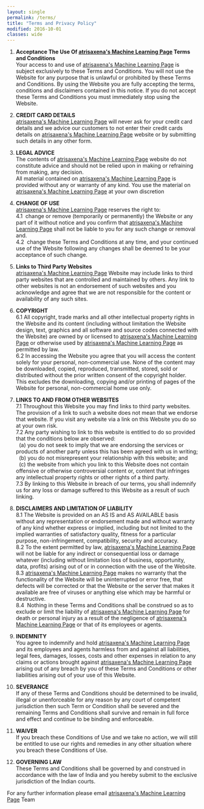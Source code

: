 ```yaml
---
layout: single
permalink: /terms/
title: "Terms and Privacy Policy"
modified: 2016-10-01
classes: wide
---
```


1. **Acceptance The Use Of [atrisaxena's Machine Learning Page](https://atrisaxena.github.io/) Terms and Conditions**   
Your  access  to  and  use  of  [atrisaxena's Machine Learning Page](https://atrisaxena.github.io/) is  subject exclusively to these Terms and Conditions. You will not use the Website for any purpose that is unlawful or prohibited by these Terms and Conditions. By using  the  Website  you  are  fully  accepting  the  terms,  conditions  and disclaimers contained in this notice. If you do not accept these Terms and Conditions you must immediately stop using the Website.

2. **CREDIT CARD DETAILS**  
[atrisaxena's Machine Learning Page](https://atrisaxena.github.io/) will never ask for your credit card details and we advice our customers to not enter their credit cards details on [atrisaxena's Machine Learning Page](https://atrisaxena.github.io/) website or by submitting such details in any other form.

3. **LEGAL ADVICE**  
The contents of [atrisaxena's Machine Learning Page](https://atrisaxena.github.io/) website do not constitute advice and should not be relied upon in making or refraining from making, any decision.   
All material contained on [atrisaxena's Machine Learning Page](https://atrisaxena.github.io/) is provided without any or warranty of any kind. You use the material on [atrisaxena's Machine Learning Page](https://atrisaxena.github.io/) at your own discretion

4. **CHANGE OF USE**  
[atrisaxena's Machine Learning Page](https://atrisaxena.github.io/) reserves the right to:   
4.1 &nbsp;change or remove (temporarily or permanently) the Website or any part of it without notice and you confirm that [atrisaxena's Machine Learning Page](https://atrisaxena.github.io/) shall not be liable to you for any such change or removal and.   
4.2 &nbsp;change these Terms and Conditions at any time, and your continued use of the Website following any changes shall be deemed to be your acceptance of such change.

5. **Links to Third Party Websites**  
[atrisaxena's Machine Learning Page](https://atrisaxena.github.io/) Website may include links to third party websites that are controlled and maintained by others. Any link to other websites is not an endorsement of such websites and you acknowledge and agree that we are not responsible for the content or availability of any such sites.

6. **COPYRIGHT**  
6.1 All  copyright,  trade  marks  and  all  other  intellectual  property  rights  in  the Website and its content (including without limitation the Website design, text, graphics and all software and source codes connected with the Website) are owned by or   licensed to [atrisaxena's Machine Learning Page](https://atrisaxena.github.io/) or otherwise used by [atrisaxena's Machine Learning Page](https://atrisaxena.github.io/) as permitted by law.   
6.2 In accessing the Website you agree that you will access the content solely for your personal, non-commercial use. None of the content may be downloaded, copied, reproduced, transmitted, stored, sold or distributed without the prior written consent of the copyright holder. This excludes the downloading, copying and/or printing of pages of the Website for personal, non-commercial home use only.

7. **LINKS TO AND FROM OTHER WEBSITES**  
7.1 Throughout this Website you may find links to third party websites. The provision of a link to such a website does not mean that we endorse that website. If you visit any website via a link on this Website you do so at your own risk.   
7.2 Any party wishing to link to this website is entitled to do so provided that the conditions below are observed:   
  &nbsp;&nbsp;(a) you do not seek to imply that we are endorsing the services or products of another party unless this has been agreed with us in writing;   
  &nbsp;&nbsp;(b) you do not misrepresent your relationship with this website; and   
  &nbsp;&nbsp;(c) the website from which you link to this Website does not contain offensive or otherwise  controversial content or, content that infringes any intellectual property rights or other rights of a third party.   
7.3 By linking to this Website in breach of our terms, you shall indemnify us for any loss or damage suffered to this Website as a result of such linking.

8. **DISCLAIMERS AND LIMITATION OF LIABILITY**  
8.1 The Website is provided on an AS IS and AS AVAILABLE basis without any representation or endorsement made and without warranty of any kind whether express or implied, including but not limited to the implied warranties of satisfactory quality, fitness for a particular purpose, non-infringement, compatibility, security and accuracy.   
8.2 To the extent permitted by law, [atrisaxena's Machine Learning Page](https://atrisaxena.github.io/) will not be liable for any indirect or consequential loss or damage whatever (including without limitation loss of business, opportunity, data, profits) arising out of or in connection with the use of the Website.   
8.3 [atrisaxena's Machine Learning Page](https://atrisaxena.github.io/) makes no warranty that the functionality of the Website will be uninterrupted or error free, that defects will be corrected or that the Website or the server that makes it available are free of viruses or anything else which may be harmful or destructive.   
8.4 &nbsp;Nothing in these Terms and Conditions shall be construed so as to exclude or limit the liability of [atrisaxena's Machine Learning Page](https://atrisaxena.github.io/) for death or personal injury as a result of the negligence of [atrisaxena's Machine Learning Page](https://atrisaxena.github.io/) or that of its employees or agents.

9. **INDEMNITY**  
You agree to indemnify and hold [atrisaxena's Machine Learning Page](https://atrisaxena.github.io/) and its employees and agents harmless from and against all liabilities, legal fees, damages, losses, costs and other expenses in relation to any claims or actions brought against [atrisaxena's Machine Learning Page](https://atrisaxena.github.io/) arising out of any breach by you of these Terms and Conditions or other liabilities arising out of your use of this Website.

10. **SEVERANCE**  
If any of these Terms and Conditions should be determined to be invalid, illegal or unenforceable for any reason by any court of competent jurisdiction then such Term or Condition shall be severed and the remaining Terms and Conditions shall survive and remain in full force and effect and continue to be binding and enforceable.

11. **WAIVER**  
If you breach these Conditions of Use and we take no action, we will still be entitled to use our rights and remedies in any other situation where you breach these Conditions of Use.

12. **GOVERNING LAW**  
These Terms and Conditions shall be governed by and construed in accordance with the law of India and you hereby submit to the exclusive jurisdiction of the Indian courts.

For any further information please email [atrisaxena's Machine Learning Page](mailto:atrisaxena2@gmail.com) Team
